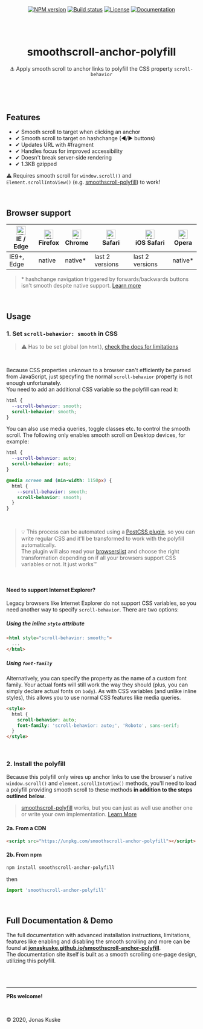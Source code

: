 <p align="center">
  <a href="https://www.npmjs.com/package/smoothscroll-anchor-polyfill"><img align="center" src="https://img.shields.io/npm/v/smoothscroll-anchor-polyfill.svg" alt="NPM version"></a>
  <a href="https://travis-ci.com/jonaskuske/smoothscroll-anchor-polyfill"><img align="center" src="https://travis-ci.com/jonaskuske/smoothscroll-anchor-polyfill.svg?branch=master" alt="Build status"></a>
  <a href="./LICENSE"><img align="center" src="https://img.shields.io/npm/l/smoothscroll-anchor-polyfill.svg" alt="License"></a>
  <a href="https://jonaskuske.github.io/smoothscroll-anchor-polyfill"><img align="center" src="https://img.shields.io/badge/documentation-up--to--date-blue.svg" alt="Documentation"></a>
</p>

&nbsp;  
&nbsp;

<h1 align="center">smoothscroll-anchor-polyfill</h1>
<p align="center">⚓ Apply smooth scroll to anchor links to polyfill the CSS property <code>scroll-behavior</code></p>

&nbsp;  
&nbsp;  
&nbsp;

## Features

- ✔ Smooth scroll to target when clicking an anchor
- ✔ Smooth scroll to target on hashchange (◀/▶ buttons)
- ✔ Updates URL with #fragment
- ✔ Handles focus for improved accessibility
- ✔ Doesn't break server-side rendering
- ✔ 1.3KB gzipped

⚠ Requires smooth scroll for `window.scroll()` and `Element.scrollIntoView()` (e.g. [smoothscroll-polyfill](http://iamdustan.com/smoothscroll/)) to work!

&nbsp;

## Browser support

| [<img src="https://raw.githubusercontent.com/alrra/browser-logos/master/src/edge/edge_48x48.png" alt="IE / Edge" width="24px" height="24px" />](http://godban.github.io/browsers-support-badges/)</br>IE / Edge | [<img src="https://raw.githubusercontent.com/alrra/browser-logos/master/src/firefox/firefox_48x48.png" alt="Firefox" width="24px" height="24px" />](http://godban.github.io/browsers-support-badges/)</br>Firefox | [<img src="https://raw.githubusercontent.com/alrra/browser-logos/master/src/chrome/chrome_48x48.png" alt="Chrome" width="24px" height="24px" />](http://godban.github.io/browsers-support-badges/)</br>Chrome | [<img src="https://raw.githubusercontent.com/alrra/browser-logos/master/src/safari/safari_48x48.png" alt="Safari" width="24px" height="24px" />](http://godban.github.io/browsers-support-badges/)</br>Safari | [<img src="https://raw.githubusercontent.com/alrra/browser-logos/master/src/safari-ios/safari-ios_48x48.png" alt="iOS Safari" width="24px" height="24px" />](http://godban.github.io/browsers-support-badges/)</br>iOS Safari | [<img src="https://raw.githubusercontent.com/alrra/browser-logos/master/src/opera/opera_48x48.png" alt="Opera" width="24px" height="24px" />](http://godban.github.io/browsers-support-badges/)</br>Opera |
| --------------------------------------------------------------------------------------------------------------------------------------------------------------------------------------------------------------- | ----------------------------------------------------------------------------------------------------------------------------------------------------------------------------------------------------------------- | ------------------------------------------------------------------------------------------------------------------------------------------------------------------------------------------------------------- | ------------------------------------------------------------------------------------------------------------------------------------------------------------------------------------------------------------- | ----------------------------------------------------------------------------------------------------------------------------------------------------------------------------------------------------------------------------- | --------------------------------------------------------------------------------------------------------------------------------------------------------------------------------------------------------- |
| IE9+, Edge                                                                                                                                                                                                      | native                                                                                                                                                                                                            | native\*                                                                                                                                                                                                      | last 2 versions                                                                                                                                                                                               | last 2 versions                                                                                                                                                                                                               | native\*                                                                                                                                                                                                  |

> \* hashchange navigation triggered by forwards/backwards buttons isn't smooth despite native support. [Learn more](https://jonaskuske.github.io/smoothscroll-anchor-polyfill#native-inconsistencies)

&nbsp;

## Usage

### 1. Set `scroll-behavior: smooth` in CSS

> ⚠ Has to be set global (on `html`), [check the docs for limitations](https://jonaskuske.github.io/smoothscroll-anchor-polyfill#global-only)

&nbsp;

Because CSS properties unknown to a browser can't efficiently be parsed from JavaScript, just specyfing the normal `scroll-behavior` property is not enough unfortunately.  
You need to add an additional CSS variable so the polyfill can read it:

```css
html {
  --scroll-behavior: smooth;
  scroll-behavior: smooth;
}
```

You can also use media queries, toggle classes etc. to control the smooth scroll. The following only enables smooth scroll on Desktop devices, for example:

```css
html {
  --scroll-behavior: auto;
  scroll-behavior: auto;
}

@media screen and (min-width: 1150px) {
  html {
    --scroll-behavior: smooth;
    scroll-behavior: smooth;
  }
}
```

&nbsp;

> 💡 This process can be automated using a [PostCSS plugin](https://github.com/jonaskuske/postcss-smoothscroll-anchor-polyfill), so you can write regular CSS and it'll be transformed to work with the polyfill automatically.  
> The plugin will also read your [browserslist](https://github.com/browserslist/browserslist) and choose the right transformation depending on if all your browsers support CSS variables or not. It just works™

&nbsp;

#### Need to support Internet Explorer?

Legacy browsers like Internet Explorer do not support CSS variables, so you need another way to specify `scroll-behavior`. There are two options:

##### Using the inline `style` attribute

```html
<html style="scroll-behavior: smooth;">
  ...
</html>
```

##### Using `font-family`

Alternatively, you can specify the property as the name of a custom font family. Your actual fonts will still work the way they should (plus, you can simply declare actual fonts on `body`). As with CSS variables (and unlike inline styles), this allows you to use normal CSS features like media queries.

```html
<style>
  html {
    scroll-behavior: auto;
    font-family: 'scroll-behavior: auto;', 'Roboto', sans-serif;
  }
</style>
```

&nbsp;

### 2. Install the polyfill

Because this polyfill only wires up anchor links to use the browser's native `window.scroll()` and `element.scrollIntoView()` methods, you'll need to load a polyfill providing smooth scroll to these methods **in addition to the steps outlined below**.

> [smoothscroll-polyfill](http://iamdustan.com/smoothscroll/) works, but you can just as well use another one or write your own implementation. [Learn More](https://jonaskuske.github.io/smoothscroll-anchor-polyfill#usage)

#### 2a. From a CDN

```html
<script src="https://unpkg.com/smoothscroll-anchor-polyfill"></script>
```

#### 2b. From npm

```bash
npm install smoothscroll-anchor-polyfill
```

then

```js
import 'smoothscroll-anchor-polyfill'
```

&nbsp;

## Full Documentation & Demo

The full documentation with advanced installation instructions, limitations, features like enabling and disabling the smooth scrolling and more can be found at
[**jonaskuske.github.io/smoothscroll-anchor-polyfill**](https://jonaskuske.github.io/smoothscroll-anchor-polyfill).  
The documentation site itself is built as a smooth scrolling one-page design, utilizing this polyfill.

&nbsp;  
&nbsp;

---

**PRs welcome!**

&nbsp;

© 2020, Jonas Kuske

